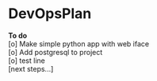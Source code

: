 # DevOpsPlan
<b>To do</b><br/>
[o] Make simple python app with web iface<br/>
[o] Add postgresql to project<br/>
[o] test line <br/>
[next steps...]<br/>
